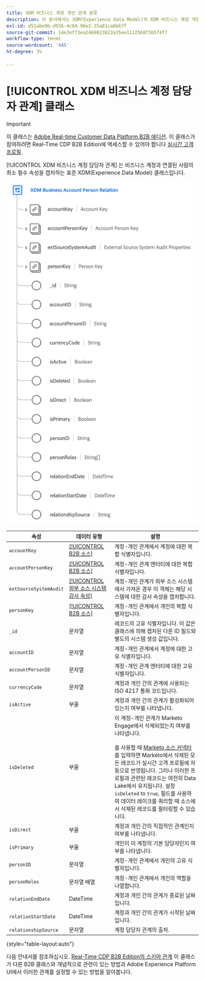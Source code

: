 ```yaml
---
title: XDM 비즈니스 계정 개인 관계 분류
description: 이 문서에서는 XDM(Experience Data Model)의 XDM 비즈니스 계정 개인 관계 클래스에 대한 개요를 제공합니다.
exl-id: d51abe9b-d936-4c84-96e2-35a81ca6b67f
source-git-commit: 14e3eff3ea2469023823a35ee1112568f5b5f4f7
workflow-type: tm+mt
source-wordcount: '445'
ht-degree: 3%

---
```


# [!UICONTROL XDM 비즈니스 계정 담당자 관계] 클래스

>[!IMPORTANT]
>
>이 클래스는 [Adobe Real-time Customer Data Platform B2B 에디션](../../../rtcdp/b2b-overview.md). 이 클래스가 참여하려면 Real-Time CDP B2B Edition에 액세스할 수 있어야 합니다 [실시간 고객 프로필](../../../profile/home.md).

[!UICONTROL XDM 비즈니스 계정 담당자 관계] 는 비즈니스 계정과 연결된 사람의 최소 필수 속성을 캡처하는 표준 XDM(Experience Data Model) 클래스입니다.

![UI에 표시되는 XDM 비즈니스 계정 개인 관계 클래스의 구조](../../images/classes/b2b/business-account-person-relation.png)

| 속성 | 데이터 유형 | 설명 |
| --- | --- | --- |
| `accountKey` | [[!UICONTROL B2B 소스]](../../data-types/b2b-source.md) | 계정-개인 관계에서 계정에 대한 복합 식별자입니다. |
| `accountPersonKey` | [[!UICONTROL B2B 소스]](../../data-types/b2b-source.md) | 계정-개인 관계 엔터티에 대한 복합 식별자입니다. |
| `extSourceSystemAudit` | [[!UICONTROL 외부 소스 시스템 감사 속성]](../../data-types/external-source-system-audit-attributes.md) | 계정-개인 관계가 외부 소스 시스템에서 가져온 경우 이 객체는 해당 시스템에 대한 감사 속성을 캡처합니다. |
| `personKey` | [[!UICONTROL B2B 소스]](../../data-types/b2b-source.md) | 계정-개인 관계에서 개인의 복합 식별자입니다. |
| `_id` | 문자열 | 레코드의 고유 식별자입니다. 이 값은 클래스에 의해 캡처된 다른 ID 필드와 별도의 시스템 생성 값입니다. |
| `accountID` | 문자열 | 계정-개인 관계에서 계정에 대한 고유 식별자입니다. |
| `accountPersonID` | 문자열 | 계정-개인 관계 엔터티에 대한 고유 식별자입니다. |
| `currencyCode` | 문자열 | 계정과 개인 간의 관계에 사용되는 ISO 4217 통화 코드입니다. |
| `isActive` | 부울 | 계정과 개인 간의 관계가 활성화되어 있는지 여부를 나타냅니다. |
| `isDeleted` | 부울 | 이 계정-개인 관계가 Marketo Engage에서 삭제되었는지 여부를 나타냅니다.<br><br>를 사용할 때 [Marketo 소스 커넥터](../../../sources/connectors/adobe-applications/marketo/marketo.md)를 입력하면 Marketo에서 삭제된 모든 레코드가 실시간 고객 프로필에 자동으로 반영됩니다. 그러나 이러한 프로필과 관련된 레코드는 여전히 Data Lake에서 유지됩니다. 설정 `isDeleted` to `true`, 필드를 사용하여 데이터 레이크를 쿼리할 때 소스에서 삭제된 레코드를 필터링할 수 있습니다. |
| `isDirect` | 부울 | 계정과 개인 간의 직접적인 관계인지 여부를 나타냅니다. |
| `isPrimary` | 부울 | 개인이 이 계정의 기본 담당자인지 여부를 나타냅니다. |
| `personID` | 문자열 | 계정-개인 관계에서 개인의 고유 식별자입니다. |
| `personRoles` | 문자열 배열 | 계정-개인 관계에서 개인의 역할을 나열합니다. |
| `relationEndDate` | DateTime | 계정과 개인 간의 관계가 종료된 날짜입니다. |
| `relationStartDate` | DateTime | 계정과 개인 간의 관계가 시작된 날짜입니다. |
| `relationshipSource` | 문자열 | 계정 담당자 관계의 출처. |

{style=&quot;table-layout:auto&quot;}

다음 안내서를 참조하십시오. [Real-Time CDP B2B Edition의 스키마 관계](../../tutorials/relationship-b2b.md) 이 클래스가 다른 B2B 클래스와 개념적으로 관련이 있는 방법과 Adobe Experience Platform UI에서 이러한 관계를 설정할 수 있는 방법을 알아봅니다.
